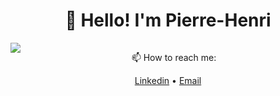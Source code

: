 <h1 align="center">👋 Hello! I'm Pierre-Henri</h3>

<a>
  <img align="left" src="https://readme.phbasin.vercel.app/api/top-langs/?username=PHBasin&title_color=000000">
</a>
<a>
  <img aligh="left" src"https://readme.phbasin.vercel.app/api?username=PHBasin&title_color=000000&show_icons=true&icon_color=000000"
</a>

<p align="center"> 📫 How to reach me: </p>
<p align="center">
  <a href="https://www.linkedin.com/in/pierrehenribasin/">Linkedin</a> •
  <a href="mailto:basinpierrehenri@gmail.com">Email</a>
</p>
